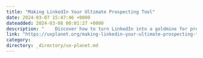 ```yaml
---
title: "Making LinkedIn Your Ultimate Prospecting Tool"
date: 2024-03-07 15:47:46 +0000
dateadded: 2024-03-08 00:01:27 +0000
description: "    Discover how to turn LinkedIn into a goldmine for prospecting, from optimizing your profile to converting connections into opportunities.  Continue reading on UX Planet »  "
link: "https://uxplanet.org/making-linkedin-your-ultimate-prospecting-tool-4fb84489d853?source=rss----819cc2aaeee0---4"
category:
directory: _directory/ux-planet.md
---
```

